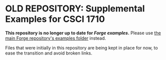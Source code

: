 # OLD REPOSITORY: Supplemental Examples for CSCI 1710

**This repository is no longer up to date for _Forge examples_.** Please use [the main Forge repository's examples folder](https://github.com/tnelson/Forge/tree/main/forge/examples) instead. 

Files that were initially in this repository are being kept in place for now, to ease the transition and avoid broken links.

